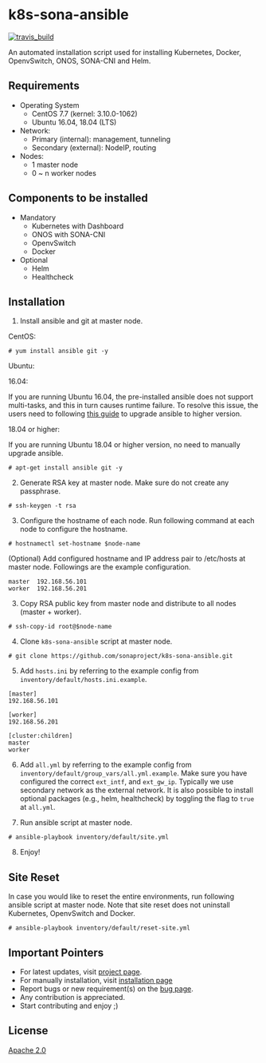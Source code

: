 # k8s-sona-ansible
[![travis_build](https://travis-ci.org/sonaproject/k8s-sona-ansible.svg?branch=master)](https://travis-ci.org/sonaproject/k8s-sona-ansible)

An automated installation script used for installing Kubernetes, Docker, OpenvSwitch, ONOS, SONA-CNI and Helm.

## Requirements
- Operating System
  - CentOS 7.7 (kernel: 3.10.0-1062)
  - Ubuntu 16.04, 18.04 (LTS)
- Network:
  - Primary (internal): management, tunneling
  - Secondary (external): NodeIP, routing
- Nodes: 
  - 1 master node
  - 0 ~ n worker nodes
  
## Components to be installed
- Mandatory
  - Kubernetes with Dashboard
  - ONOS with SONA-CNI
  - OpenvSwitch
  - Docker
- Optional
  - Helm
  - Healthcheck

## Installation
1. Install ansible and git at master node.

CentOS:
```
# yum install ansible git -y
```
Ubuntu:

16.04:

If you are running Ubuntu 16.04, the pre-installed ansible does not support multi-tasks, and this in turn causes runtime failure. To resolve this issue, the users need to following [this guide](https://github.com/sonaproject/k8s-sona-ansible/wiki/Guides-of-upgrading-ansible-package-on-Ubuntu-16.04) to upgrade ansible to higher version.

18.04 or higher:

If you are running Ubuntu 18.04 or higher version, no need to manually upgrade ansible.
```
# apt-get install ansible git -y
```

2. Generate RSA key at master node. Make sure do not create any passphrase.
```
# ssh-keygen -t rsa
```

3. Configure the hostname of each node. Run following command at each node to configure the hostname.
```
# hostnamectl set-hostname $node-name
```
(Optional) Add configured hostname and IP address pair to /etc/hosts at master node.
Followings are the example configuration.
```
master  192.168.56.101
worker  192.168.56.201
```

3. Copy RSA public key from master node and distribute to all nodes (master + worker).
```
# ssh-copy-id root@$node-name
```

4. Clone ```k8s-sona-ansible``` script at master node.
```
# git clone https://github.com/sonaproject/k8s-sona-ansible.git
```

5. Add ```hosts.ini``` by referring to the example config from ```inventory/default/hosts.ini.example```.
```
[master]
192.168.56.101

[worker]
192.168.56.201

[cluster:children]
master
worker
```

6. Add ```all.yml``` by referring to the example config from ```inventory/default/group_vars/all.yml.example```.
Make sure you have configured the correct ```ext_intf```, and ```ext_gw_ip```. Typically we use secondary network as the external network. It is also possible to install optional packages (e.g., helm, healthcheck) by toggling the flag to ```true``` at ```all.yml```.

7. Run ansible script at master node.
```
# ansible-playbook inventory/default/site.yml
```

8. Enjoy!

## Site Reset
In case you would like to reset the entire environments, run following ansible script at master node.
Note that site reset does not uninstall Kubernetes, OpenvSwitch and Docker.
```
# ansible-playbook inventory/default/reset-site.yml
```

## Important Pointers
* For latest updates, visit [project page](https://github.com/sonaproject/sona-cni).
* For manually installation, visit [installation page](https://wiki.onosproject.org/display/ONOS/SONA-CNI+Installation)
* Report bugs or new requirement(s) on the [bug page](https://github.com/sonaproject/k8s-sona-ansible/issues).
* Any contribution is appreciated.
* Start contributing and enjoy ;)

## License
[Apache 2.0](https://github.com/sonaproject/k8s-sona-ansible/blob/master/LICENSE)

